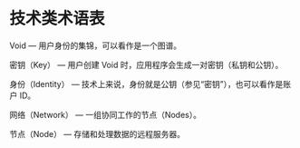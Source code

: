 # 技术类术语表

Void — 用户身份的集锦，可以看作是一个图谱。

密钥（Key） — 用户创建 Void 时，应用程序会生成一对密钥（私钥和公钥）。

身份（Identity） — 技术上来说，身份就是公钥（参见“密钥”），也可以看作是账户 ID。

网络（Network） — 一组协同工作的节点（Nodes）。

节点（Node） — 存储和处理数据的远程服务器。
